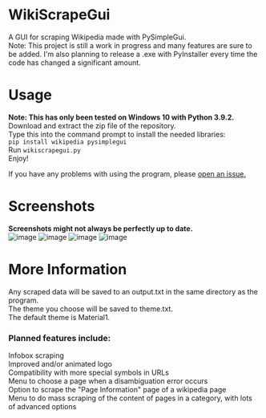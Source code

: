 # WikiScrapeGui
A GUI for scraping Wikipedia made with PySimpleGui.  
Note: This project is still a work in progress and many features are sure to be added. I'm also planning to release a .exe with PyInstaller every time the code has changed a significant amount.

# Usage
**Note: This has only been tested on Windows 10 with Python 3.9.2.**  
Download and extract the zip file of the repository.  
Type this into the command prompt to install the needed libraries:  
`pip install wikipedia pysimplegui`  
Run `wikiscrapegui.py`  
Enjoy!  

If you have any problems with using the program, please [open an issue.](https://github.com/TetrisKid48/WikiScrapeGui/issues)  

# Screenshots
**Screenshots might not always be perfectly up to date.**  
![image](https://user-images.githubusercontent.com/67118737/112706570-834e4b00-8e7b-11eb-80a3-386e3a3be73d.png)
![image](https://user-images.githubusercontent.com/67118737/112706592-aaa51800-8e7b-11eb-9343-74674675aa6f.png)
![image](https://user-images.githubusercontent.com/67118737/112707198-f1950c80-8e7f-11eb-90f1-22a3a4110165.png)
![image](https://user-images.githubusercontent.com/67118737/112706616-d58f6c00-8e7b-11eb-909b-d936d884ef95.png)

# More Information
Any scraped data will be saved to an output.txt in the same directory as the program.  
The theme you choose will be saved to theme.txt.  
The default theme is Material1.

### Planned features include:
Infobox scraping  
Improved and/or animated logo  
Compatibility with more special symbols in URLs  
Menu to choose a page when a disambiguation error occurs  
Option to scrape the "Page Information" page of a wikipedia page  
Menu to do mass scraping of the content of pages in a category, with lots of advanced options  
